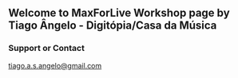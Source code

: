 ## Welcome to MaxForLive Workshop page by Tiago Ângelo - Digitópia/Casa da Música


### Support or Contact
tiago.a.s.angelo@gmail.com
